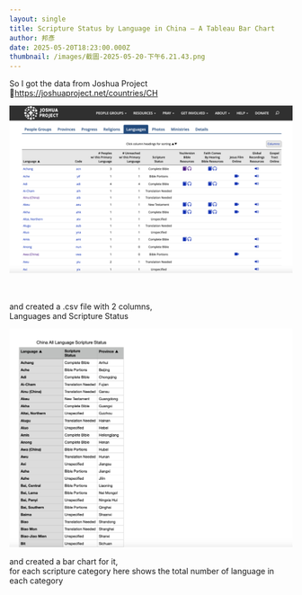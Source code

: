 ```yaml
---
layout: single
title: Scripture Status by Language in China – A Tableau Bar Chart
author: 邦彥
date: 2025-05-20T18:23:00.000Z
thumbnail: /images/截圖-2025-05-20-下午6.21.43.png
---
```

So I got the data from Joshua Project \
🔗https://joshuaproject.net/countries/CH

![](/images/截圖-2025-05-20-下午6.26.20.png)

\
\
and created a .csv file with 2 columns, \
Languages and Scripture Status

![](/images/截圖-2025-05-20-下午6.25.37.png)

and created a bar chart for it, \
for each scripture category here shows the total number of language in each category
